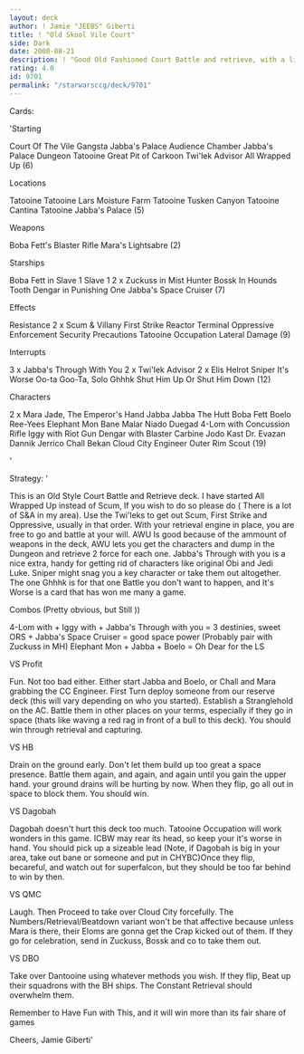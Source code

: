 ```yaml
---
layout: deck
author: ! Jamie "JEEBS" Giberti
title: ! "Old Skool Vile Court"
side: Dark
date: 2000-08-21
description: ! "Good Old Fashioned Court Battle and retrieve, with a little bit of destiny adding."
rating: 4.0
id: 9701
permalink: "/starwarsccg/deck/9701"
---
```

Cards: 

'Starting

Court Of The Vile Gangsta
Jabba's Palace Audience Chamber
Jabba's Palace Dungeon
Tatooine Great Pit of Carkoon
Twi'lek Advisor
All Wrapped Up (6)

Locations

Tatooine
Tatooine Lars Moisture Farm
Tatooine Tusken Canyon
Tatooine Cantina
Tatooine Jabba's Palace (5)

Weapons

Boba Fett's Blaster Rifle
Mara's Lightsabre (2)

Starships

Boba Fett in Slave 1
Slave 1
2 x Zuckuss in Mist Hunter
Bossk In Hounds Tooth
Dengar in Punishing One
Jabba's Space Cruiser (7)

Effects

Resistance
2 x Scum & Villany
First Strike
Reactor Terminal
Oppressive Enforcement
Security Precautions
Tatooine Occupation
Lateral Damage	(9)

Interrupts

3 x Jabba's Through With You
2 x Twi'lek Advisor
2 x Elis Helrot
Sniper
It's Worse
Oo-ta Goo-Ta, Solo
Ghhhk
Shut Him Up Or Shut Him Down (12)

Characters

2 x Mara Jade, The Emperor's Hand
Jabba
Jabba The Hutt
Boba Fett
Boelo
Ree-Yees
Elephant Mon
Bane Malar
Niado Duegad
4-Lom with Concussion Rifle
Iggy with Riot Gun
Dengar with Blaster Carbine
Jodo Kast
Dr. Evazan
Dannik Jerrico
Chall Bekan
Cloud City Engineer
Outer Rim Scout (19)


'

Strategy: '

This is an Old Style Court Battle and Retrieve deck. I have started All Wrapped Up instead of Scum, If you wish to do so please do ( There is a lot of S&A in my area). Use the Twi'leks to get out Scum, First Strike and Oppressive, usually in that order. With your retrieval engine in place, you are free to go and battle at your will. AWU Is good because of the ammount of weapons in the deck, AWU lets you get the characters and dump in the Dungeon and retrieve 2 force for each one. Jabba's Through with you is a nice extra, handy for getting rid of characters like original Obi and Jedi Luke. Sniper might snag you a key character or take them out altogether. The one Ghhhk is for that one Battle you don't want to happen, and It's Worse is a card that has won me many a game.

Combos (Pretty obvious, but Still ))

4-Lom with + Iggy with + Jabba's Through with you = 3 destinies, sweet
ORS + Jabba's Space Cruiser = good space power (Probably pair with Zuckuss in MH)
Elephant Mon + Jabba + Boelo = Oh Dear for the LS

VS Profit

Fun. Not too bad either. Either start Jabba and Boelo, or Chall and Mara grabbing the CC Engineer.
First Turn deploy someone from our reserve deck (this will vary depending on who you started). Establish a Stranglehold on the AC. Battle them in other places on your terms, especially if they go in space (thats like waving a red rag in front of a bull to this deck). You should win through retrieval and capturing.

VS HB

Drain on the ground early. Don't let them build up too great a space presence. Battle them again, and again, and again until you gain the upper hand. your ground drains will be hurting by now. When they flip, go all out in space to block them. You should win.

VS Dagobah

Dagobah doesn't hurt this deck too much. Tatooine Occupation will work wonders in this game. ICBW may rear its head, so keep your it's worse in hand. You should pick up a sizeable lead (Note, if Dagobah is big in your area, take out bane or someone and put in CHYBC)Once they flip, becareful, and watch out for superfalcon, but they should be too far behind to win by then.

VS QMC

Laugh. Then Proceed to take over Cloud City forcefully. The Numbers/Retrieval/Beatdown variant won't be that affective because unless Mara is there, their Eloms are gonna get the Crap kicked out of them. If they go for celebration, send in Zuckuss, Bossk and co to take them out.

VS DBO

Take over Dantooine using whatever methods you wish. If they flip, Beat up their squadrons with the BH ships. The Constant Retrieval should overwhelm them.

Remember to Have Fun with This, and it will win more than its fair share of games

Cheers, Jamie Giberti'
